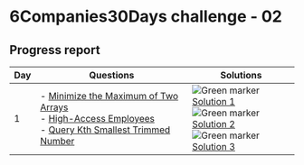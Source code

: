 # 6Companies30Days challenge - 02

## Progress report

| Day | Questions | Solutions |
|---|---|---|
| 1 | - [Minimize the Maximum of Two Arrays](https://github.com/yashlondhe90960/6Company30Days-challenge-2/blob/main/GoldmanSachs/2513.%20Minimize%20the%20Maximum%20of%20Two%20Arrays/README.md)<br>- [High-Access Employees](https://github.com/yashlondhe90960/6Company30Days-challenge-2/blob/main/GoldmanSachs/2933.%20High-Access%20Employees/README.md)<br>- [Query Kth Smallest Trimmed Number](https://github.com/yashlondhe90960/6Company30Days-challenge-2/blob/main/GoldmanSachs/2343.%20Query%20Kth%20Smallest%20Trimmed%20Number/README.md) | ![Green marker](https://via.placeholder.com/15/00ff00/000000?text=+) [Solution 1](https://github.com/yashlondhe90960/6Company30Days-challenge-2/blob/main/GoldmanSachs/2513.%20Minimize%20the%20Maximum%20of%20Two%20Arrays/solution.java)<br>![Green marker](https://via.placeholder.com/15/00ff00/000000?text=+) [Solution 2](https://github.com/yashlondhe90960/6Company30Days-challenge-2/blob/main/GoldmanSachs/2933.%20High-Access%20Employees/solution.java)<br>![Green marker](https://via.placeholder.com/15/00ff00/000000?text=+) [Solution 3](https://github.com/yashlondhe90960/6Company30Days-challenge-2/blob/main/GoldmanSachs/2343.%20Query%20Kth%20Smallest%20Trimmed%20Number/solution.java) |

<!--| 2 | - [Chocoloate Distribution Problem](https://github.com/yashlondhe90960/ReviseWithArsh-CrackYourPlacement/blob/main/Chocolate%20Distribution%20Problem/README.md)<br>- [Two Sum](https://github.com/yashlondhe90960/ReviseWithArsh-CrackYourPlacement/blob/main/1.%20Two%20Sum/README.md)<br>- [Best Time to Buy and Sell Stock II](https://github.com/yashlondhe90960/ReviseWithArsh-CrackYourPlacement/blob/main/122.%20Best%20Time%20to%20Buy%20and%20Sell%20Stock%20II/README.md) | ![Green marker](https://via.placeholder.com/15/00ff00/000000?text=+) [Solution 1](https://github.com/yashlondhe90960/ReviseWithArsh-CrackYourPlacement/blob/main/Chocolate%20Distribution%20Problem/solution.java)<br>![Green marker](https://via.placeholder.com/15/00ff00/000000?text=+) [Solution 2](https://github.com/yashlondhe90960/ReviseWithArsh-CrackYourPlacement/blob/main/1.%20Two%20Sum/solution.java)<br>![Green marker](https://via.placeholder.com/15/00ff00/000000?text=+) [Solution 3](https://github.com/yashlondhe90960/ReviseWithArsh-CrackYourPlacement/blob/main/122.%20Best%20Time%20to%20Buy%20and%20Sell%20Stock%20II/solution.java) | -->


<!--| 2 | - [Question 1 Title](Link to Question 1 in your repo)<br>- [Question 2 Title](Link to Question 2 in your repo) | ![Green marker](https://via.placeholder.com/15/00ff00/000000?text=+) [Solution 1](Link to Solution 1 in your repo)<br>![Green marker](https://via.placeholder.com/15/00ff00/000000?text=+) [Solution 2](Link to Solution 2 in your repo) |
| ... | ... | ... |-->

